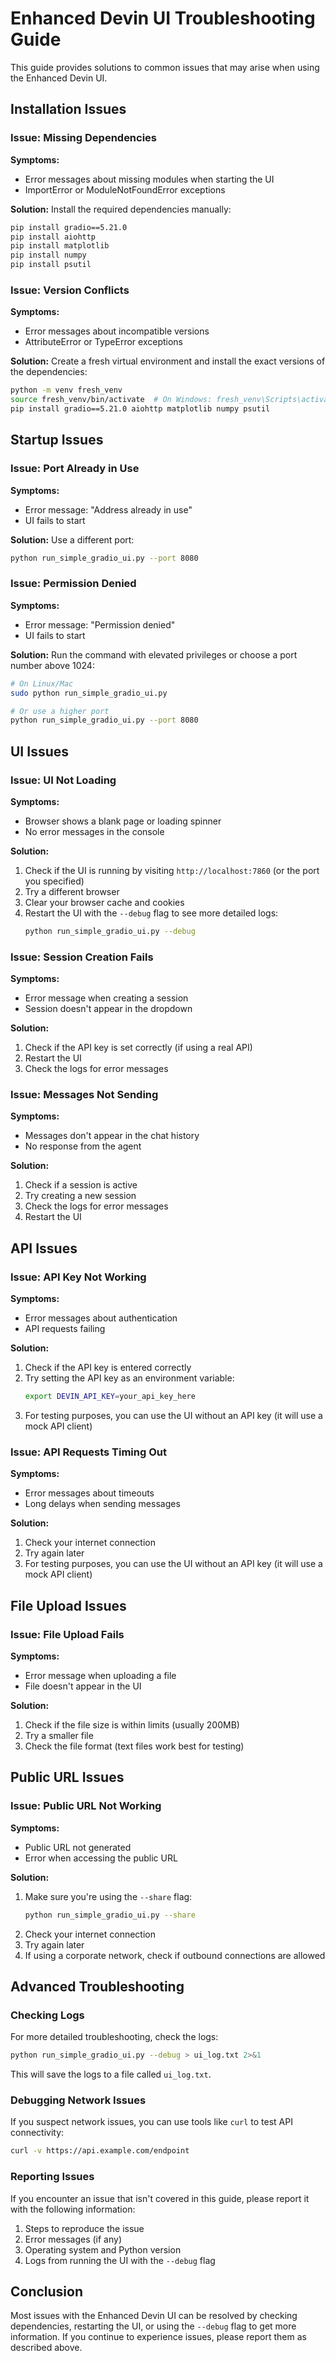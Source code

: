 # Enhanced Devin UI Troubleshooting Guide

This guide provides solutions to common issues that may arise when using the Enhanced Devin UI.

## Installation Issues

### Issue: Missing Dependencies

**Symptoms:**
- Error messages about missing modules when starting the UI
- ImportError or ModuleNotFoundError exceptions

**Solution:**
Install the required dependencies manually:

```bash
pip install gradio==5.21.0
pip install aiohttp
pip install matplotlib
pip install numpy
pip install psutil
```

### Issue: Version Conflicts

**Symptoms:**
- Error messages about incompatible versions
- AttributeError or TypeError exceptions

**Solution:**
Create a fresh virtual environment and install the exact versions of the dependencies:

```bash
python -m venv fresh_venv
source fresh_venv/bin/activate  # On Windows: fresh_venv\Scripts\activate
pip install gradio==5.21.0 aiohttp matplotlib numpy psutil
```

## Startup Issues

### Issue: Port Already in Use

**Symptoms:**
- Error message: "Address already in use"
- UI fails to start

**Solution:**
Use a different port:

```bash
python run_simple_gradio_ui.py --port 8080
```

### Issue: Permission Denied

**Symptoms:**
- Error message: "Permission denied"
- UI fails to start

**Solution:**
Run the command with elevated privileges or choose a port number above 1024:

```bash
# On Linux/Mac
sudo python run_simple_gradio_ui.py

# Or use a higher port
python run_simple_gradio_ui.py --port 8080
```

## UI Issues

### Issue: UI Not Loading

**Symptoms:**
- Browser shows a blank page or loading spinner
- No error messages in the console

**Solution:**
1. Check if the UI is running by visiting `http://localhost:7860` (or the port you specified)
2. Try a different browser
3. Clear your browser cache and cookies
4. Restart the UI with the `--debug` flag to see more detailed logs:
   ```bash
   python run_simple_gradio_ui.py --debug
   ```

### Issue: Session Creation Fails

**Symptoms:**
- Error message when creating a session
- Session doesn't appear in the dropdown

**Solution:**
1. Check if the API key is set correctly (if using a real API)
2. Restart the UI
3. Check the logs for error messages

### Issue: Messages Not Sending

**Symptoms:**
- Messages don't appear in the chat history
- No response from the agent

**Solution:**
1. Check if a session is active
2. Try creating a new session
3. Check the logs for error messages
4. Restart the UI

## API Issues

### Issue: API Key Not Working

**Symptoms:**
- Error messages about authentication
- API requests failing

**Solution:**
1. Check if the API key is entered correctly
2. Try setting the API key as an environment variable:
   ```bash
   export DEVIN_API_KEY=your_api_key_here
   ```
3. For testing purposes, you can use the UI without an API key (it will use a mock API client)

### Issue: API Requests Timing Out

**Symptoms:**
- Error messages about timeouts
- Long delays when sending messages

**Solution:**
1. Check your internet connection
2. Try again later
3. For testing purposes, you can use the UI without an API key (it will use a mock API client)

## File Upload Issues

### Issue: File Upload Fails

**Symptoms:**
- Error message when uploading a file
- File doesn't appear in the UI

**Solution:**
1. Check if the file size is within limits (usually 200MB)
2. Try a smaller file
3. Check the file format (text files work best for testing)

## Public URL Issues

### Issue: Public URL Not Working

**Symptoms:**
- Public URL not generated
- Error when accessing the public URL

**Solution:**
1. Make sure you're using the `--share` flag:
   ```bash
   python run_simple_gradio_ui.py --share
   ```
2. Check your internet connection
3. Try again later
4. If using a corporate network, check if outbound connections are allowed

## Advanced Troubleshooting

### Checking Logs

For more detailed troubleshooting, check the logs:

```bash
python run_simple_gradio_ui.py --debug > ui_log.txt 2>&1
```

This will save the logs to a file called `ui_log.txt`.

### Debugging Network Issues

If you suspect network issues, you can use tools like `curl` to test API connectivity:

```bash
curl -v https://api.example.com/endpoint
```

### Reporting Issues

If you encounter an issue that isn't covered in this guide, please report it with the following information:

1. Steps to reproduce the issue
2. Error messages (if any)
3. Operating system and Python version
4. Logs from running the UI with the `--debug` flag

## Conclusion

Most issues with the Enhanced Devin UI can be resolved by checking dependencies, restarting the UI, or using the `--debug` flag to get more information. If you continue to experience issues, please report them as described above.
